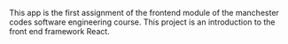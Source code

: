 This app is the first assignment of the frontend module of the manchester codes software engineering course. This project is an introduction to the front end framework React.